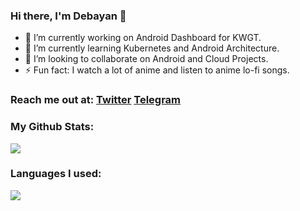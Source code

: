 ### Hi there, I'm Debayan 👋


- 🔭 I’m currently working on Android Dashboard for KWGT.
- 🌱 I’m currently learning Kubernetes and Android Architecture.
- 👯 I’m looking to collaborate on Android and Cloud Projects.
- ⚡ Fun fact: I watch a lot of anime and listen to anime lo-fi songs.

### Reach me out at: [Twitter](https://twitter.com/debz_exe) [Telegram](https://t.me/debz_exe)



### My Github Stats:


<img src="https://github-readme-stats.vercel.app/api?username=debz-g&theme=great-gatsby&show_icons=true&icon_color=f54260&title_color=f54260&bg_color=090909&border_color=ff695e">



### Languages I used:

<img src="https://github-readme-stats.vercel.app/api/top-langs/?username=debz-g&layout=compact&color=2e2e2e&theme=great-gatsby&show_icons=true&icon_color=f54260&title_color=f54260&text_color=e9ff6b&bg_color=090909&border_color=fff75e">
